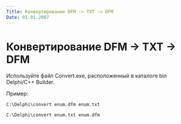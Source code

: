 ```yaml
---
Title: Конвертирование DFM -> TXT -> DFM
Date: 01.01.2007
---
```



Конвертирование DFM -> TXT -> DFM
======================

Используйте файл Convert.exe, расположенный в каталоге bin Delphi/C++ Builder.

Пример:

    C:\Delphi\convert enum.dfm enum.txt

    C:\Delphi\convert enum.txt enum.dfm
